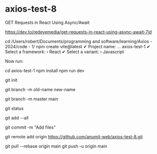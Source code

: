 # axios-test-8

GET Requests in React Using Async/Await

https://dev.to/redeyemedia/get-requests-in-react-using-async-await-7jd

cd /Users/robert/Documents/programming and software/learning/Axios - 2024/code - 1/
npm create vite@latest
✔ Project name: … axios-test-1
✔ Select a framework: › React
✔ Select a variant: › Javascript

Now run:

cd axios-test-1
npm install
npm run dev

git init

git branch -m old-name new-name

git branch -m master main

git status

git add --all

git commit -m "Add files"

git remote add origin https://github.com/anumit-web/axios-test-8.git

git pull --rebase origin main
git push -u origin main


 
